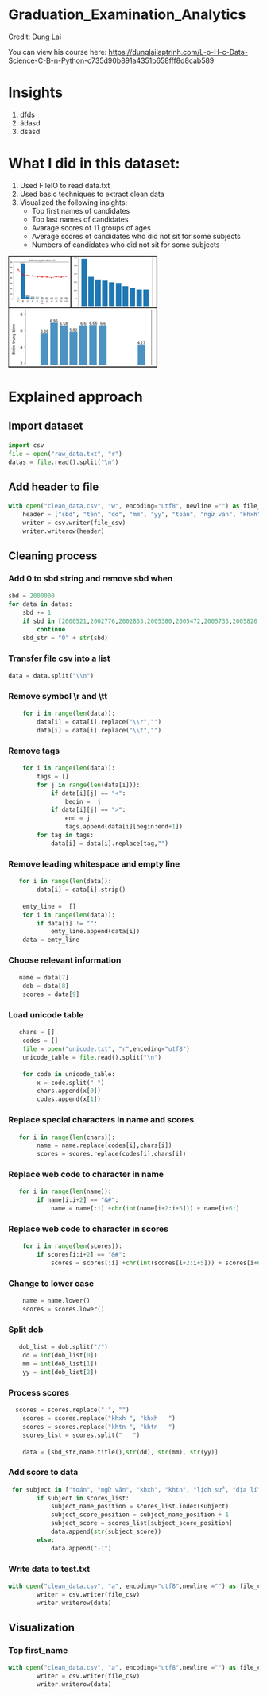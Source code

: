 # Graduation_Examination_Analytics

Credit: Dung Lai

You can view his course here: https://dunglailaptrinh.com/L-p-H-c-Data-Science-C-B-n-Python-c735d90b891a4351b658fff8d8cab589

# Insights
1. dfds
2. ádasd
3. dsasd



# What I did in this dataset:
1. Used FileIO to read data.txt
2. Used basic techniques to extract clean data
3. Visualized the following insights:
    * Top first names of candidates
    * Top last names of candidates
    * Avarage scores of 11 groups of ages
    * Average scores of candidates who did not sit for some subjects
    * Numbers of candidates who did not sit for some subjects

<img src="images/collage.jpg" width="300"/> 

# Explained approach

## Import dataset

```python
import csv
file = open("raw_data.txt", "r")
datas = file.read().split("\n")
```
## Add header to file

```python
with open("clean_data.csv", "w", encoding="utf8", newline ="") as file_csv:
	header = ["sbd", "tên", "dd", "mm", "yy", "toán", "ngữ văn", "khxh", "khtn", "lịch sử", "địa lí", "gdcd", "sinh học", "vật lí", "hóa học", "tiếng anh"]
	writer = csv.writer(file_csv)
	writer.writerow(header)
 ```


## Cleaning process

### Add 0 to sbd string and remove sbd when 
```python
sbd = 2000000
for data in datas:
    sbd += 1
    if sbd in [2000521,2002776,2002833,2005380,2005472,2005733,2005820,2005876,2006091,2006300,2006364,2006544,2006712,2006720,2006904,2008746,2009196,2012503,2019593,2020755,2024536,2027212,2031588,2031948,2035434,2036693,2042067,2042972,2043577,2044668,2046177,2046483,2046496,2046651,2046766,2046771,2046788,2046810,2046841,2046998,2047031,2047122,2047241,2047273,2047304,2047486,2047636,2047834,2047843,2047856,2047865,2048225,2048271,2048279,2048397,2048424,2048427,2048592,2048660,2048701,2048723,2048858,2049069,2049090,2049104,2049164,2049234,2049312,2049383,2049663,2049763,2049775,2049891,2049971,2050378,2050476,2050488,2050516,2050526,2050540,2050576,2050642,2050649,2050722,2050809,2050814,2050899,2050959,2050978,2050984,2050985,2051006,2051072,2051181,2051191,2051234,2051422,2051468,2051472,2051495,2051615,2051616,2051736,2052013,2052030,2052089,2052314,2052373,2052591,2052663,2052711,2052791,2052856,2053000,2053106,2053259,2053593,2053699,2053860,2054235,2054306,2054374,2054508,2054733,2054787,2055119,2055200,2055290,2055296,2055606,2055683,2055803,2055829,2055912,2055930,2055986,2056020,2056032,2056105,2056139,2056186,2056190,2056238,2056273,2056291,2056298,2056333,2056350,2056377,2056393,2056782,2056823,2056865,2056871,2057014,2057294,2057410,2057496,2058404,2058498,2058518,2058789,2058938,2059095,2059163,2059740,2059751,2059769,2059774,2059807,2059852,2060462,2060492,2060536,2060610,2060652,2060656,2060660,2060730,2060738,2061813,2062212,2062236,2062391,2062440,2062898,2063109,2063114,2063179,2063180,2063181,2063207,2063272,2063653,2063707,2063716,2063752,2063754,2063825,2064369,2064704,2064783,2064990,2065104,2065323,2065604,2065877,2065995,2066106,2066212,2066835,2067172,2067291,2067316,2067371,2067383,2067401,2067446,2067467,2067550,2067563,2067659,2067672,2067698,2067762,2067909,2067971,2067996,2068089,2068119,2068156,2068174,2068178,2068243,2068287,2068365,2068382,2068427,2068453,2068548,2068550,2068627,2068667,2068702,2068732,2068846,2068970,2069028,2069043,2069066,2069156,2069290,2069362,2069397,2069843,2069990,2070203,2070870,2071102,2071574,2072480,2072549,2072755,2072823,2073036,2073372,2073477,2073556,2073964,2074135,2074254,2074281,2074367,2074607,2074719]:
        continue
    sbd_str = "0" + str(sbd)
 ```
 
### Transfer file csv into a list

```python
data = data.split("\\n")
 ```
 
### Remove symbol \r and \tt

```python
    for i in range(len(data)):
        data[i] = data[i].replace("\\r","")
        data[i] = data[i].replace("\\t","")
 ```
 
### Remove tags

```python
    for i in range(len(data)):
        tags = []
        for j in range(len(data[i])):
            if data[i][j] == "<":
                begin =  j
            if data[i][j] == ">":
                end = j
                tags.append(data[i][begin:end+1])
        for tag in tags:
            data[i] = data[i].replace(tag,"")  
 ```
 
 
 ### Remove leading whitespace and empty line

```python
   for i in range(len(data)):
        data[i] = data[i].strip()
	
    emty_line =  [] 
    for i in range(len(data)):
        if data[i] != "":
            emty_line.append(data[i])
    data = emty_line 
 ```
 
 
 ### Choose relevant information

```python
   name = data[7]
    dob = data[8]
    scores = data[9]
 ```
 
### Load unicode table

```python
   chars = []
    codes = []
    file = open("unicode.txt", "r",encoding="utf8")
    unicode_table = file.read().split("\n")

    for code in unicode_table:
        x = code.split(" ")
        chars.append(x[0])
        codes.append(x[1])
 ```
 
 
  ### Replace special characters in name and scores

```python
   for i in range(len(chars)):
        name = name.replace(codes[i],chars[i])
        scores = scores.replace(codes[i],chars[i])
 ```
 
 
 ### Replace web code to character in name

```python
   for i in range(len(name)):
        if name[i:i+2] == "&#":
            name = name[:i] +chr(int(name[i+2:i+5])) + name[i+6:]
 ```
 
 
 ### Replace web code to character in scores

```python
    for i in range(len(scores)):
        if scores[i:i+2] == "&#":
            scores = scores[:i] +chr(int(scores[i+2:i+5])) + scores[i+6:]
 ```
 
 
  ### Change to lower case

```python
    name = name.lower()
    scores = scores.lower()
 ```
 
 
 
  ### Split dob

```python
   dob_list = dob.split("/")
    dd = int(dob_list[0])
    mm = int(dob_list[1])
    yy = int(dob_list[2])
 ```
 
 
  
  ### Process scores

```python
  scores = scores.replace(":", "")
    scores = scores.replace("khxh ", "khxh   ") 
    scores = scores.replace("khtn ", "khtn   ") 
    scores_list = scores.split("   ")

    data = [sbd_str,name.title(),str(dd), str(mm), str(yy)]
 ```
 
 
 
 ### Add score to data

```python
 for subject in ["toán", "ngữ văn", "khxh", "khtn", "lịch sử", "địa lí", "gdcd", "sinh học", "vật lí", "hóa học", "tiếng anh"]:
        if subject in scores_list:
            subject_name_position = scores_list.index(subject)
            subject_score_position = subject_name_position + 1
            subject_score = scores_list[subject_score_position]
            data.append(str(subject_score))
        else:
            data.append("-1")
 ```


 ### Write data to test.txt

```python
with open("clean_data.csv", "a", encoding="utf8",newline ="") as file_csv:
        writer = csv.writer(file_csv)
        writer.writerow(data)
 ```
 
 
  ## Visualization
  
  ### Top first_name

```python
with open("clean_data.csv", "a", encoding="utf8",newline ="") as file_csv:
        writer = csv.writer(file_csv)
        writer.writerow(data)
 ```
